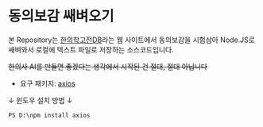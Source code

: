 # 동의보감 쌔벼오기

본 Repository는 [한의학고전DB](https://mediclassics.kr/books/8/)라는 웹 사이트에서 동의보감을 시험삼아 Node.JS로 쌔벼와서 로컬에 텍스트 파일로 저장하는 소스코드입니다.

~~한의사 AI를 만들면 좋겠다는 생각에서 시작된 건 절대, 절대 아닙니다~~

* 요구 패키지: [axios](https://github.com/axios/axios)

↓ 윈도우 설치 방법 ↓
```
PS D:\npm install axios
```